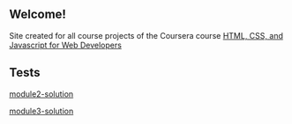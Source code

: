 ## Welcome!
Site created for all course projects of the Coursera course [HTML, CSS, and Javascript for Web Developers](https://www.coursera.org/learn/html-css-javascript-for-web-developers)


## Tests

[module2-solution](https://jaime-geom.github.io/HTML-CSS-and-Javascript-for-Web-Developers/module2-solution/)

[module3-solution](https://jaime-geom.github.io/HTML-CSS-and-Javascript-for-Web-Developers/module3-solution/)

